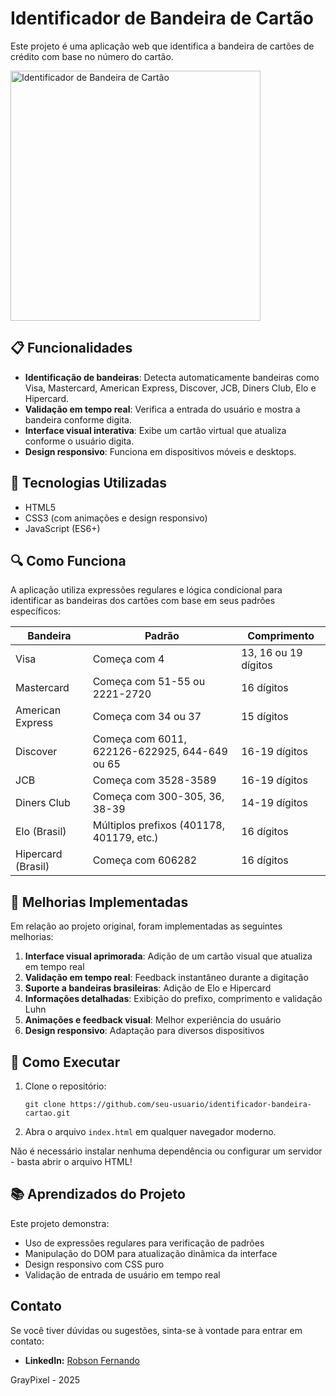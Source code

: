 # Identificador de Bandeira de Cartão
Este projeto é uma aplicação web que identifica a bandeira de cartões de crédito com base no número do cartão.

<img src="https://github.com/user-attachments/assets/38c6e746-7a61-4358-9168-f1146a66be75" width="400" alt="Identificador de Bandeira de Cartão">

## 📋 Funcionalidades

- **Identificação de bandeiras**: Detecta automaticamente bandeiras como Visa, Mastercard, American Express, Discover, JCB, Diners Club, Elo e Hipercard.
- **Validação em tempo real**: Verifica a entrada do usuário e mostra a bandeira conforme digita.
- **Interface visual interativa**: Exibe um cartão virtual que atualiza conforme o usuário digita.
- **Design responsivo**: Funciona em dispositivos móveis e desktops.

## 🚀 Tecnologias Utilizadas

- HTML5
- CSS3 (com animações e design responsivo)
- JavaScript (ES6+)

## 🔍 Como Funciona

A aplicação utiliza expressões regulares e lógica condicional para identificar as bandeiras dos cartões com base em seus padrões específicos:

| Bandeira | Padrão | Comprimento |
|----------|--------|-------------|
| Visa | Começa com 4 | 13, 16 ou 19 dígitos |
| Mastercard | Começa com 51-55 ou 2221-2720 | 16 dígitos |
| American Express | Começa com 34 ou 37 | 15 dígitos |
| Discover | Começa com 6011, 622126-622925, 644-649 ou 65 | 16-19 dígitos |
| JCB | Começa com 3528-3589 | 16-19 dígitos |
| Diners Club | Começa com 300-305, 36, 38-39 | 14-19 dígitos |
| Elo (Brasil) | Múltiplos prefixos (401178, 401179, etc.) | 16 dígitos |
| Hipercard (Brasil) | Começa com 606282 | 16 dígitos |

## 🌟 Melhorias Implementadas

Em relação ao projeto original, foram implementadas as seguintes melhorias:

1. **Interface visual aprimorada**: Adição de um cartão visual que atualiza em tempo real
2. **Validação em tempo real**: Feedback instantâneo durante a digitação
3. **Suporte a bandeiras brasileiras**: Adição de Elo e Hipercard
4. **Informações detalhadas**: Exibição do prefixo, comprimento e validação Luhn
5. **Animações e feedback visual**: Melhor experiência do usuário
6. **Design responsivo**: Adaptação para diversos dispositivos

## 🔧 Como Executar

1. Clone o repositório:
   ```
   git clone https://github.com/seu-usuario/identificador-bandeira-cartao.git
   ```

2. Abra o arquivo `index.html` em qualquer navegador moderno.

Não é necessário instalar nenhuma dependência ou configurar um servidor - basta abrir o arquivo HTML!

## 📚 Aprendizados do Projeto

Este projeto demonstra:

- Uso de expressões regulares para verificação de padrões
- Manipulação do DOM para atualização dinâmica da interface
- Design responsivo com CSS puro
- Validação de entrada de usuário em tempo real

## Contato

Se você tiver dúvidas ou sugestões, sinta-se à vontade para entrar em contato:
- **LinkedIn:** [Robson Fernando](https://www.linkedin.com/in/robsonffdossantos/?locale=pt_BR)

GrayPixel - 2025

